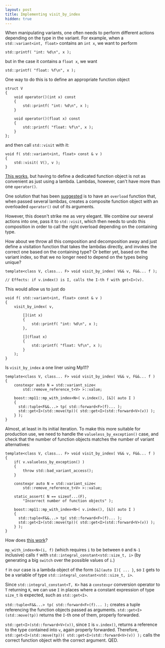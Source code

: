 ```yaml
---
layout: post
title: Implementing visit_by_index
hidden: true
---
```


When manipulating variants, one often needs to perform different actions
depending on the type in the variant. For example, when a
`std::variant<int, float>` contains an `int x`, we want to perform

```
std::printf( "int: %d\n", x );
```

but in the case it contains a `float x`, we want

```
std::printf( "float: %f\n", x );
```

One way to do this is to define an appropriate function object

```
struct V
{
    void operator()(int x) const
    {
        std::printf( "int: %d\n", x );
    }

    void operator()(float x) const
    {
        std::printf( "float: %f\n", x );
    }
};
```

and then call `std::visit` with it:

```
void f( std::variant<int, float> const & v )
{
    std::visit( V(), v );
}
```

[This works](https://godbolt.org/z/WzTnd8), but having to define
a dedicated function object is not as convenient as just using a lambda.
Lambdas, however, can't have more than one `operator()`.

One solution that has been [suggested](http://www.open-std.org/jtc1/sc22/wg21/docs/papers/2018/p0051r3.pdf)
is to have an `overload` function that, when passed several lambdas, creates
a composite function object with an overloaded `operator()` out of its
arguments.

However, this doesn't strike me as very elegant. We combine our
several actions into one, pass it to `std::visit`, which then needs to
undo this composition in order to call the right overload depending on
the containing type.

How about we throw all this composition and decomposition away and
just define a visitation function that takes the lambdas directly, and
invokes the correct one based on the containing type? Or better yet,
based on the variant index, so that we no longer need to depend on
the types being unique?

```
template<class V, class... F> void visit_by_index( V&& v, F&&... f );

// Effects: if v.index() is I, calls the I-th f with get<I>(v).
```

This would allow us to just do

```
void f( std::variant<int, float> const & v )
{
    visit_by_index( v,

        [](int x)
        {
            std::printf( "int: %d\n", x );
        },

        [](float x)
        {
            std::printf( "float: %f\n", x );
        }
    );
}
```

Is `visit_by_index` a one liner using Mp11?

```
template<class V, class... F> void visit_by_index( V&& v, F&&... f )
{
    constexpr auto N = std::variant_size<
        std::remove_reference_t<V> >::value;

    boost::mp11::mp_with_index<N>( v.index(), [&]( auto I )
    {
      std::tuple<F&&...> tp( std::forward<F>(f)... );
      std::get<I>(std::move(tp))( std::get<I>(std::forward<V>(v)) );
    } );
}
```

Almost, at least in its initial iteration. To make this more suitable
for production use, we need to handle the `valueless_by_exception()` case,
and check that the number of function objects matches the number
of variant alternatives:

```
template<class V, class... F> void visit_by_index( V&& v, F&&... f )
{
    if( v.valueless_by_exception() )
    {
        throw std::bad_variant_access();
    }

    constexpr auto N = std::variant_size<
        std::remove_reference_t<V> >::value;

    static_assert( N == sizeof...(F),
        "Incorrect number of function objects" );

    boost::mp11::mp_with_index<N>( v.index(), [&]( auto I )
    {
      std::tuple<F&&...> tp( std::forward<F>(f)... );
      std::get<I>(std::move(tp))( std::get<I>(std::forward<V>(v)) );
    } );
}
```

How does [this work](https://godbolt.org/z/f4c4Y3)?

`mp_with_index<N>(i, f)` (which requires `i` to be between `0` and `N-1`
inclusive) calls `f` with `std::integral_constant<std::size_t, i>`
(by generating a big `switch` over the possible values of `i`.)

`f` in our case is a lambda object of the form `[&](auto I){ ... }`, so `I`
gets to be a variable of type `std::integral_constant<std::size_t, i>`.

Since `std::integral_constant<T, K>` has a `constexpr` conversion operator
to `T` returning `K`, we can use `I` in places where a constant expression
of type `size_t` is expected, such as `std::get<I>`.

`std::tuple<F&&...> tp( std::forward<F>(f)... );` creates a tuple referencing
the function objects passed as arguments. `std::get<I>(std::move(tp))`
returns the `I`-th one of them, properly forwarded.

`std::get<I>(std::forward<V>(v))`, since `I` is `v.index()`, returns a
reference to the type contained into `v`, again properly forwarded. Therefore,
`std::get<I>(std::move(tp))( std::get<I>(std::forward<V>(v)) );` calls
the correct function object with the correct argument. QED.
